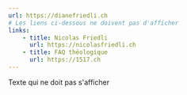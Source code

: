 ```yaml
---
url: https://dianefriedli.ch
# Les liens ci-dessous ne doivent pas d'afficher
links:
    - title: Nicolas Friedli
      url: https://nicolasfriedli.ch
    - title: FAQ théologique
      url: https://1517.ch
---
```


Texte qui ne doit pas s'afficher